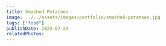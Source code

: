 ```yaml
---
title: Smashed Potatoes
image: ../../assets/images/portfolio/smashed-potatoes.jpg
tags: ["food"]
publishDate: 2023-07-29
relatedPhotos:
---
```

